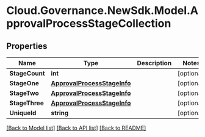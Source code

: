 # Cloud.Governance.NewSdk.Model.ApprovalProcessStageCollection
## Properties

Name | Type | Description | Notes
------------ | ------------- | ------------- | -------------
**StageCount** | **int** |  | [optional] 
**StageOne** | [**ApprovalProcessStageInfo**](ApprovalProcessStageInfo.md) |  | [optional] 
**StageTwo** | [**ApprovalProcessStageInfo**](ApprovalProcessStageInfo.md) |  | [optional] 
**StageThree** | [**ApprovalProcessStageInfo**](ApprovalProcessStageInfo.md) |  | [optional] 
**UniqueId** | **string** |  | [optional] 

[[Back to Model list]](../README.md#documentation-for-models) [[Back to API list]](../README.md#documentation-for-api-endpoints) [[Back to README]](../README.md)


